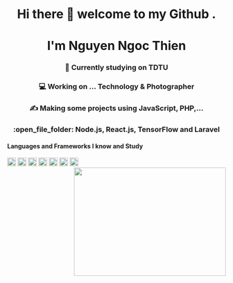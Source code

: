 <h1 align="center">Hi there 👋 welcome to my Github .</h1>
<h1 align="center">I'm Nguyen Ngoc Thien</h1>

<h3 align="center">📘 Currently studying on TDTU</h3>
<h3 align="center">💻 Working on ... Technology & Photographer </h3>
<h3 align="center">✍️ Making some projects using JavaScript, PHP,...</h3>
<h3 align="center">:open_file_folder: Node.js, React.js, TensorFlow and Laravel </h3>

#### Languages and Frameworks I know and Study

<code><img width="20" src="https://user-images.githubusercontent.com/67463412/129682914-b775d29f-107c-42c4-b7df-064a12edcfb6.png" /></code>
<code><img width="20" src="https://user-images.githubusercontent.com/67463412/129682987-540e581b-999d-4ea1-bf3c-50c5216e9400.png" /></code>
<code><img width="20" src="https://user-images.githubusercontent.com/67463412/129683263-3a59278c-7ed0-4aa0-904c-698634df26a4.png" /></code>
<code><img width="20" src="https://user-images.githubusercontent.com/67463412/129683635-226e9808-f7bd-441c-9479-553c0d2f0ba0.png" /></code>
<code><img width="20" src="https://user-images.githubusercontent.com/67463412/129683778-91b7d0c7-ecf5-4f38-9e1e-52678e14512f.png" /></code>
<code><img width="20" src="https://user-images.githubusercontent.com/67463412/129683735-cf63ca20-e337-47c5-afba-cc55db9a4d22.png" /></code>
<code><img width="20" src="https://user-images.githubusercontent.com/67463412/129683854-98cdb97b-1677-4319-b0b7-3977b2b22c36.png" /></code>
<img align="right" src="https://user-images.githubusercontent.com/67463412/129671456-61ef0d33-44b3-472d-916b-8dbad6b628a0.gif" width="350" height="250" />






